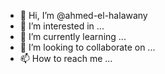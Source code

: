- 👋 Hi, I’m @ahmed-el-halawany
- 👀 I’m interested in ...
- 🌱 I’m currently learning ...
- 💞️ I’m looking to collaborate on ...
- 📫 How to reach me ...

<!---
ahmed-el-halawany/ahmed-el-halawany is a ✨ special ✨ repository because its `README.md` (this file) appears on your GitHub profile.
You can click the Preview link to take a look at your changes.
--->
